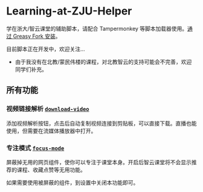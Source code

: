 # Learning-at-ZJU-Helper

学在浙大/智云课堂的辅助脚本，请配合 Tampermonkey 等脚本加载器使用。[通过 Greasy Fork 安装](https://greasyfork.org/zh-CN/scripts/488869-%E5%AD%A6%E5%9C%A8%E6%B5%99%E5%A4%A7-%E6%99%BA%E4%BA%91%E8%AF%BE%E5%A0%82-%E8%BE%85%E5%8A%A9%E8%84%9A%E6%9C%AC)。

目前脚本正在开发中，欢迎关注...

- 由于我没有在北教/蒙民伟楼的课程，对北教智云的支持可能会不完善，欢迎同学们补充。

## 所有功能

<!-- The following content is auto-generated, please do not modify directly. -->

### 视频链接解析 [`download-video`](https://github.com/memset0/Learning-at-ZJU-Helper/tree/master/src/plugins/download-video)

添加视频解析按钮，点击后自动复制视频连接到剪贴板，可以直接下载。直播也能使用，但需要在流媒体播放器中打开。



### 专注模式 [`focus-mode`](https://github.com/memset0/Learning-at-ZJU-Helper/tree/master/src/plugins/focus-mode)

屏蔽掉无用的网页组件，使你可以专注于课堂本身。开启后智云课堂将不会显示推荐的课程、收藏点赞等无用功能。

如果需要使用被屏蔽的组件，到设置中关闭本功能即可。


